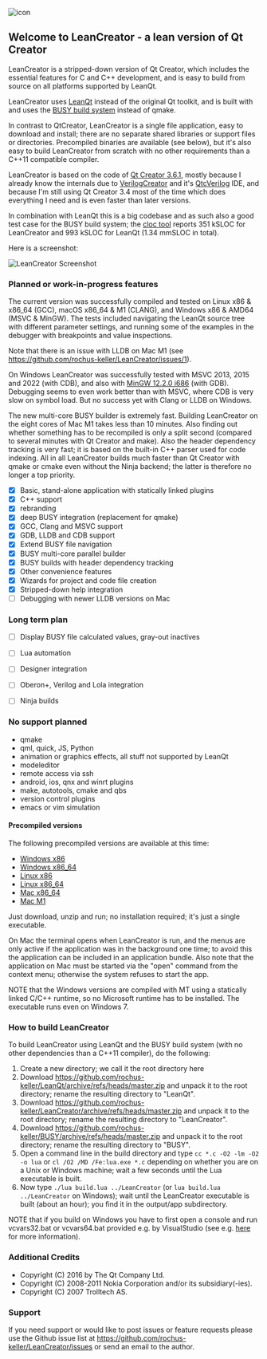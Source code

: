 ![icon](http://software.rochus-keller.ch/creator-logo-100x460.png)

## Welcome to LeanCreator - a lean version of Qt Creator

LeanCreator is a stripped-down version of Qt Creator, which includes the essential features for C and C++ development, and is easy to build from source on all platforms supported by LeanQt.

LeanCreator uses [LeanQt](https://github.com/rochus-keller/LeanQt) instead of the original Qt toolkit, and is built with and uses the [BUSY build system](https://github.com/rochus-keller/BUSY) instead of qmake.

In contrast to QtCreator, LeanCreator is a single file application, easy to download and install; there are no separate shared libraries or support files or directories. Precompiled binaries are available (see below), but it's also easy to build LeanCreator from scratch with no other requirements than a C++11 compatible compiler.

LeanCreator is based on the code of [Qt Creator 3.6.1](https://download.qt.io/archive/qtcreator/3.6/3.6.1/qt-creator-opensource-src-3.6.1.tar.gz), mostly because I already know the internals due to [VerilogCreator](https://github.com/rochus-keller/VerilogCreator/) and it's [QtcVerilog](https://github.com/rochus-keller/QtcVerilog/) IDE, and because I'm still using Qt Creator 3.4 most of the time which does everything I need and is even faster than later versions.

In combination with LeanQt this is a big codebase and as such also a good test case for the BUSY build system; the [cloc tool](http://cloc.sourceforge.net) reports 351 kSLOC for LeanCreator and 993 kSLOC for LeanQt (1.34 mmSLOC in total).

Here is a screenshot:

![LeanCreator Screenshot](http://software.rochus-keller.ch/leancreator-2023-02-22-screenshot.png)


### Planned or work-in-progress features

The current version was successfully compiled and tested on Linux x86 & x86_64 (GCC), macOS x86_64 & M1 (CLANG), and Windows x86 & AMD64 (MSVC & MinGW). The tests included navigating the LeanQt source tree with different parameter settings, and running some of the examples in the debugger with breakpoints and value inspections. 

Note that there is an issue with LLDB on Mac M1 (see https://github.com/rochus-keller/LeanCreator/issues/1).

On Windows LeanCreator was successfully tested with MSVC 2013, 2015 and 2022 (with CDB), and also with [MinGW 12.2.0 i686](https://github.com/niXman/mingw-builds-binaries/releases/download/12.2.0-rt_v10-rev2/i686-12.2.0-release-win32-dwarf-msvcrt-rt_v10-rev2.7z) (with GDB). Debugging seems to even work better than with MSVC, where CDB is very slow on symbol load. But no success yet with Clang or LLDB on Windows.

The new multi-core BUSY builder is extremely fast. Building LeanCreator on the eight cores of Mac M1 takes less than 10 minutes. Also finding out whether something has to be recompiled is only a split second (compared to several minutes with Qt Creator and make). Also the header dependency tracking is very fast; it is based on the built-in C++ parser used for code indexing. All in all LeanCreator builds much faster than Qt Creator with qmake or cmake even without the Ninja backend; the latter is therefore no longer a top priority.


- [x] Basic, stand-alone application with statically linked plugins
- [x] C++ support
- [x] rebranding
- [x] deep BUSY integration (replacement for qmake)
- [x] GCC, Clang and MSVC support 
- [x] GDB, LLDB and CDB support 
- [x] Extend BUSY file navigation
- [x] BUSY multi-core parallel builder
- [x] BUSY builds with header dependency tracking
- [x] Other convenience features
- [x] Wizards for project and code file creation
- [x] Stripped-down help integration
- [ ] Debugging with newer LLDB versions on Mac

### Long term plan

- [ ] Display BUSY file calculated values, gray-out inactives
- [ ] Lua automation
- [ ] Designer integration
- [ ] Oberon+, Verilog and Lola integration
- [ ] Ninja builds


### No support planned

- qmake
- qml, quick, JS, Python
- animation or graphics effects, all stuff not supported by LeanQt
- modeleditor
- remote access via ssh
- android, ios, qnx and winrt plugins
- make, autotools, cmake and qbs 
- version control plugins
- emacs or vim simulation

#### Precompiled versions

The following precompiled versions are available at this time:

- [Windows x86](http://software.rochus-keller.ch/leancreator_windows_x86.zip)
- [Windows x86_64](http://software.rochus-keller.ch/leancreator_windows_x64.zip)
- [Linux x86](http://software.rochus-keller.ch/leancreator_linux_x86.tar.gz)
- [Linux x86_64](http://software.rochus-keller.ch/leancreator_linux_x64.tar.gz)
- [Mac x86_64](http://software.rochus-keller.ch/leancreator_macos_x64.zip)
- [Mac M1](http://software.rochus-keller.ch/leancreator_macos_m1.zip)

Just download, unzip and run; no installation required; it's just a single executable.

On Mac the terminal opens when LeanCreator is run, and the menus are only active if the application was in the background one time; to avoid this the application can be included in an application bundle. Also note that the application on Mac must be started via the "open" command from the context menu; otherwise the system refuses to start the app.

NOTE that the Windows versions are compiled with MT using a statically linked C/C++ runtime, so no Microsoft runtime has to be installed. The executable runs even on Windows 7.

### How to build LeanCreator

To build LeanCreator using LeanQt and the BUSY build system (with no other dependencies than a C++11 compiler), do the following:

1. Create a new directory; we call it the root directory here
1. Download https://github.com/rochus-keller/LeanQt/archive/refs/heads/master.zip and unpack it to the root directory; rename the resulting directory to "LeanQt".
1. Download https://github.com/rochus-keller/LeanCreator/archive/refs/heads/master.zip and unpack it to the root directory; rename the resulting directory to "LeanCreator".
1. Download https://github.com/rochus-keller/BUSY/archive/refs/heads/master.zip and unpack it to the root directory; rename the resulting directory to "BUSY".
1. Open a command line in the build directory and type `cc *.c -O2 -lm -O2 -o lua` or `cl /O2 /MD /Fe:lua.exe *.c` depending on whether you are on a Unix or Windows machine; wait a few seconds until the Lua executable is built.
1. Now type `./lua build.lua ../LeanCreator` (or `lua build.lua ../LeanCreator` on Windows); wait until the LeanCreator executable is built (about an hour); you find it in the output/app subdirectory.

NOTE that if you build on Windows you have to first open a console and run vcvars32.bat or vcvars64.bat provided e.g. by VisualStudio (see e.g. [here](https://learn.microsoft.com/en-us/cpp/build/building-on-the-command-line?view=msvc-170) for more information).

### Additional Credits

- Copyright (C) 2016 by The Qt Company Ltd. 
- Copyright (C) 2008-2011 Nokia Corporation and/or its subsidiary(-ies).
- Copyright (C) 2007 Trolltech AS.

### Support

If you need support or would like to post issues or feature requests please use the Github issue list at https://github.com/rochus-keller/LeanCreator/issues or send an email to the author.

